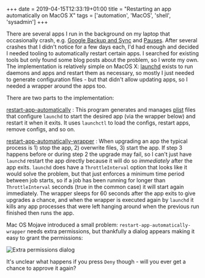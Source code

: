+++
date = 2019-04-15T12:33:19+01:00
title = "Restarting an app automatically on MacOS X"
tags = ['automation', 'MacOS', 'shell', 'sysadmin']
+++

There are several apps I run in the background on my laptop that occasionally
crash, e.g. [Google Backup and
Sync](https://www.google.com/drive/download/backup-and-sync/) and
[Pauses](https://itunes.apple.com/ie/app/pauses/id481375590?mt=12).  After
several crashes that I didn't notice for a few days each, I'd had enough and
decided I needed tooling to automatically restart certain apps.  I searched for
existing tools but only found some blog posts about the problem, so I wrote my
own.  The implementation is relatively simple on MacOS X:
[launchd](https://developer.apple.com/library/archive/documentation/MacOSX/Conceptual/BPSystemStartup/Chapters/CreatingLaunchdJobs.html)
exists to run daemons and apps and restart them as necessary, so mostly I just
needed to generate configuration files - but that didn't allow updating apps,
so I needed a wrapper around the apps too.

There are two parts to the implementation:

[restart-app-automatically](https://github.com/tobinjt/bin/blob/master/restart-app-automatically)
: This program generates and manages
[plist](https://en.wikipedia.org/wiki/Property_list) files that configure
`launchd` to start the desired app (via the wrapper below) and restart it when
it exits.  It uses `launchctl` to load the configs, restart apps, remove
configs, and so on.

[restart-app-automatically-wrapper](https://github.com/tobinjt/bin/blob/master/restart-app-automatically-wrapper)
: When upgrading an app the typical process is 1) stop the app, 2) overwrite
files, 3) start the app.  If step 3 happens before or during step 2 the upgrade
may fail, so I can't just have `launchd` restart the app directly because it
will do so *immediately* after the app exits.  `launchd` does have a
`ThrottleInterval` option that looks like it would solve the problem, but that
just enforces a minimum time period between job starts, so if a job has been
running for longer than `ThrottleInterval` seconds (true in the common case) it
will start again immediately.  The wrapper sleeps for 60 seconds after the app
exits to give upgrades a chance, and when the wrapper is executed again by
`launchd` it kills any app processes that were left hanging around when the
previous run finished then runs the app.

Mac OS Mojave introduced a small problem: `restart-app-automatically-wrapper`
needs extra permissions, but thankfully a dialog appears making it easy to grant
the permissions:

![Extra permissions
dialog](/static/images/restart-app-automatically-wrapper_extra-permissions-dialog.png)

It's unclear what happens if you press `Deny` though - will you ever get a
chance to approve it again?

